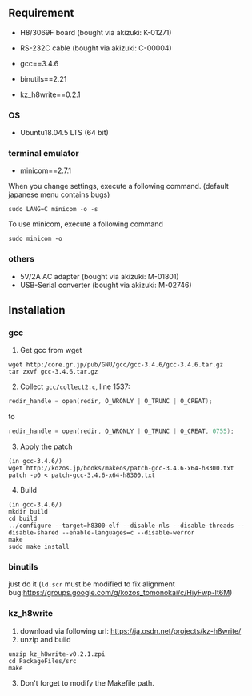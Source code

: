 ## Requirement

- H8/3069F board (bought via akizuki: K-01271)
- RS-232C cable (bought via akizuki: C-00004)

- gcc==3.4.6
- binutils==2.21
- kz_h8write==0.2.1

### OS

- Ubuntu18.04.5 LTS (64 bit)

### terminal emulator

- minicom==2.7.1

When you change settings, execute a following command. (default japanese menu contains bugs)

```
sudo LANG=C minicom -o -s
```

To use minicom, execute a following command

```
sudo minicom -o
```



### others

- 5V/2A AC adapter (bought via akizuki: M-01801)
- USB-Serial converter (bought via akizuki: M-02746)



## Installation

### gcc

1. Get gcc from wget

```
wget http:/core.gr.jp/pub/GNU/gcc/gcc-3.4.6/gcc-3.4.6.tar.gz
tar zxvf gcc-3.4.6.tar.gz
```

2. Collect `gcc/collect2.c`, line 1537:

```c
redir_handle = open(redir, O_WRONLY | O_TRUNC | O_CREAT);
```

to

```c
redir_handle = open(redir, O_WRONLY | O_TRUNC | O_CREAT, 0755);
```

3. Apply the patch

```
(in gcc-3.4.6/)
wget http://kozos.jp/books/makeos/patch-gcc-3.4.6-x64-h8300.txt
patch -p0 < patch-gcc-3.4.6-x64-h8300.txt
```

4. Build

```
(in gcc-3.4.6/)
mkdir build
cd build
../configure --target=h8300-elf --disable-nls --disable-threads --disable-shared --enable-languages=c --disable-werror
make
sudo make install
```



### binutils

just do it (`ld.scr` must be modified to fix alignment bug:https://groups.google.com/g/kozos_tomonokai/c/HiyFwp-lt6M)

### kz_h8write

1. download via following url: https://ja.osdn.net/projects/kz-h8write/
2. unzip and build

```
unzip kz_h8write-v0.2.1.zpi
cd PackageFiles/src
make
```

3. Don't forget to modify the Makefile path. 

